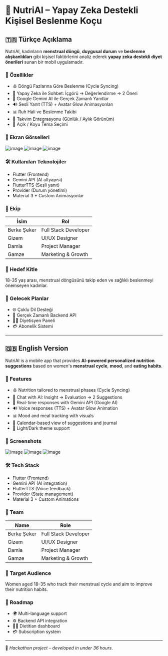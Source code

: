 # 🧠 NutriAI – Yapay Zeka Destekli Kişisel Beslenme Koçu  


## 🇹🇷 Türkçe Açıklama

NutriAI, kadınların **menstrual döngü**, **duygusal durum** ve **beslenme alışkanlıkları** gibi kişisel faktörlerini analiz ederek **yapay zeka destekli diyet önerileri** sunan bir mobil uygulamadır.

### 🚀 Özellikler

- 🩸 Döngü Fazlarına Göre Beslenme (Cycle Syncing)
- 💬 Yapay Zeka ile Sohbet: İçgörü → Değerlendirme → 2 Öneri
- 🧠 Google Gemini AI ile Gerçek Zamanlı Yanıtlar
- 🔊 Sesli Yanıt (TTS) + Avatar Glow Animasyonları
- 📊 Ruh Hali ve Beslenme Takibi
- 📅 Takvim Entegrasyonu (Günlük / Aylık Görünüm)
- 🎨 Açık / Koyu Tema Seçimi

### 📱 Ekran Görselleri
![image](https://github.com/user-attachments/assets/9040418f-5e1f-4190-9969-7545ac4b87fa)  ![image](https://github.com/user-attachments/assets/88c6471a-2cc1-4451-9c1b-5444b858e875)
![image](https://github.com/user-attachments/assets/655eada4-8e78-406e-90fa-3a4bec8d4ab8)  





### 🛠️ Kullanılan Teknolojiler

- Flutter (Frontend)
- Gemini API (AI altyapısı)
- FlutterTTS (Sesli yanıt)
- Provider (Durum yönetimi)
- Material 3 + Custom Animasyonlar

### 👥 Ekip

| İsim | Rol |
|------|-----|
| Berke Şeker | Full Stack Developer |
| Gizem | UI/UX Designer |
| Damla | Project Manager |
| Gamze | Marketing & Growth |

### 🎯 Hedef Kitle

18–35 yaş arası, menstrual döngüsünü takip eden ve sağlıklı beslenmeyi önemseyen kadınlar.

### 🔮 Gelecek Planlar

- 🌐 Çoklu Dil Desteği
- 🔗 Gerçek Zamanlı Backend API
- 🧑‍⚕️ Diyetisyen Paneli
- 💳 Abonelik Sistemi

---

## 🇬🇧 English Version

NutriAI is a mobile app that provides **AI-powered personalized nutrition suggestions** based on women's **menstrual cycle**, **mood**, and **eating habits**.

### 🚀 Features

- 🩸 Nutrition tailored to menstrual phases (Cycle Syncing)
- 💬 Chat with AI: Insight → Evaluation → 2 Suggestions
- 🧠 Real-time responses with Gemini API (Google AI)
- 🔊 Voice responses (TTS) + Avatar Glow Animation
- 📊 Mood and meal tracking with visuals
- 📅 Calendar-based view of suggestions and journal
- 🎨 Light/Dark theme support

### 📱 Screenshots

![image](https://github.com/user-attachments/assets/9040418f-5e1f-4190-9969-7545ac4b87fa)  ![image](https://github.com/user-attachments/assets/88c6471a-2cc1-4451-9c1b-5444b858e875)
![image](https://github.com/user-attachments/assets/655eada4-8e78-406e-90fa-3a4bec8d4ab8)  

### 🛠️ Tech Stack

- Flutter (Frontend)
- Gemini API (AI integration)
- FlutterTTS (Voice feedback)
- Provider (State management)
- Material 3 + Custom Animations

### 👥 Team

| Name | Role |
|------|------|
| Berke Şeker | Full Stack Developer |
| Gizem | UI/UX Designer |
| Damla | Project Manager |
| Gamze | Marketing & Growth |

### 🎯 Target Audience

Women aged 18–35 who track their menstrual cycle and aim to improve their nutrition habits.

### 🔮 Roadmap

- 🌍 Multi-language support
- ⚙️ Backend API integration
- 👩‍⚕️ Dietitian dashboard
- 💳 Subscription system

---

📌 *Hackathon project – developed in under 36 hours.*
